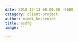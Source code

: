 ```yaml
---
date: 2018-12-13 00:00:00 -0600
category: client-project
author: mindi_kessenich
title: asdfg
image: ''

---
```

